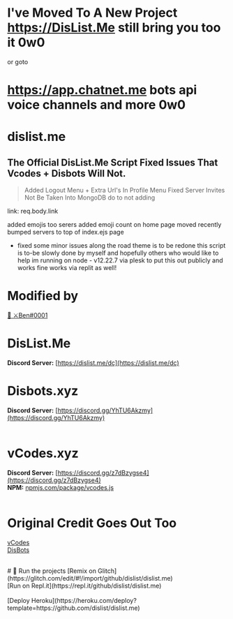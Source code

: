 # I've Moved To A New Project https://DisList.Me still bring you too it 0w0
or goto 
# https://app.chatnet.me bots api voice channels and more 0w0

# dislist.me
The Official DisList.Me Script Fixed Issues That Vcodes + Disbots Will Not.
---
> Added Logout Menu + Extra Url's In Profile Menu
Fixed Server Invites Not Be Taken Into MongoDB do to not adding 

link: req.body.link

added emojis too serers
added emoji count on home page
moved recently bumped servers to top of index.ejs page
+ fixed some minor issues along the road theme is to be redone this script is to-be slowly done by myself and hopefully others who would like to help im running on node - v12.22.7 via plesk to put this out publicly and works fine works via replit as well!

# Modified by
<a href="https://dislist.me/user/676195747904880690">👤 ⚔Ben#0001</a><br>

# DisList.Me
**Discord Server:** [https://dislist.me/dc](https://dislist.me/dc)
# Disbots.xyz
**Discord Server:** [https://discord.gg/YhTU6Akzmy](https://discord.gg/YhTU6Akzmy)<br>
<br>
# vCodes.xyz
**Discord Server:** [https://discord.gg/z7dBzygse4](https://discord.gg/z7dBzygse4)<br>
**NPM:** [npmjs.com/package/vcodes.js](https://www.npmjs.com/package/vcodes.js)<br>
<br>

# Original Credit Goes Out Too
[vCodes](https://vcodes.xyz/)
<br>
[DisBots](https://disbots.xyz/)

<br>
# 💨 Run the projects
[Remix on Glitch](https://glitch.com/edit/#!/import/github/dislist/dislist.me)
<br>
[Run on Repl.it](https://repl.it/github/dislist/dislist.me)<br>
<br>
[Deploy Heroku](https://heroku.com/deploy?template=https://github.com/dislist/dislist.me)
